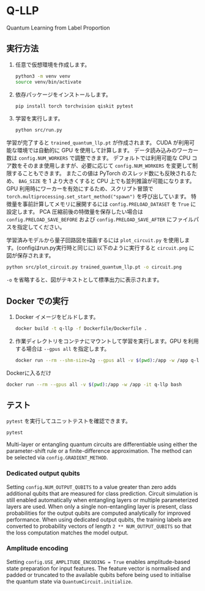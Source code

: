 # Q-LLP
Quantum Learning from Label Proportion

## 実行方法
1. 任意で仮想環境を作成します。
   ```bash
   python3 -m venv venv
   source venv/bin/activate
   ```
2. 依存パッケージをインストールします。
   ```bash
   pip install torch torchvision qiskit pytest
   ```
3. 学習を実行します。
   ```bash
   python src/run.py
   ```
  学習が完了すると `trained_quantum_llp.pt` が作成されます。
  CUDA が利用可能な環境では自動的に GPU を使用して計算します。
  データ読み込みのワーカー数は `config.NUM_WORKERS` で調整できます。
 デフォルトでは利用可能な CPU コア数をそのまま使用しますが、必要に応じて
 `config.NUM_WORKERS` を変更して制限することもできます。
 またこの値は PyTorch のスレッド数にも反映されるため、
 `BAG_SIZE` を 1 より大きくすると CPU 上でも並列推論が可能になります。
GPU 利用時にワーカーを有効にするため、スクリプト冒頭で
`torch.multiprocessing.set_start_method("spawn")` を呼び出しています。
特徴量を事前計算してメモリに展開するには `config.PRELOAD_DATASET` を `True` に設定します。
PCA 圧縮前後の特徴量を保存したい場合は `config.PRELOAD_SAVE_BEFORE` および
`config.PRELOAD_SAVE_AFTER` にファイルパスを指定してください。

学習済みモデルから量子回路図を描画するには `plot_circuit.py` を使用します。(configはrun.py実行時と同じに)
以下のように実行すると `circuit.png` に図が保存されます。
```bash
python src/plot_circuit.py trained_quantum_llp.pt -o circuit.png
```
`-o` を省略すると、図がテキストとして標準出力に表示されます。

## Docker での実行
1. Docker イメージをビルドします。
   ```bash
   docker build -t q-llp -f Dockerfile/Dockerfile .
   ```
2. 作業ディレクトリをコンテナにマウントして学習を実行します。GPU を利用する場合は `--gpus all` を指定します。
   ```bash
   docker run --rm --shm-size=2g --gpus all -v $(pwd):/app -w /app q-llp python src/run.py
   ```

Dockerに入るだけ
```bash
docker run --rm --gpus all -v $(pwd):/app -w /app -it q-llp bash
```


## テスト
`pytest` を実行してユニットテストを確認できます。
```bash
pytest
```

Multi-layer or entangling quantum circuits are differentiable using either
the parameter-shift rule or a finite-difference approximation. The method can
be selected via `config.GRADIENT_METHOD`.

### Dedicated output qubits

Setting `config.NUM_OUTPUT_QUBITS` to a value greater than zero adds
additional qubits that are measured for class prediction. Circuit
simulation is still enabled automatically when entangling layers or
multiple parameterized layers are used. When only a single non-entangling
layer is present, class probabilities for the output qubits are computed
analytically for improved performance.
When using dedicated output qubits, the training labels are converted
to probability vectors of length `2 ** NUM_OUTPUT_QUBITS` so that the
loss computation matches the model output.

### Amplitude encoding

Setting `config.USE_AMPLITUDE_ENCODING = True` enables amplitude-based
state preparation for input features. The feature vector is normalised and
padded or truncated to the available qubits before being used to
initialise the quantum state via `QuantumCircuit.initialize`.

